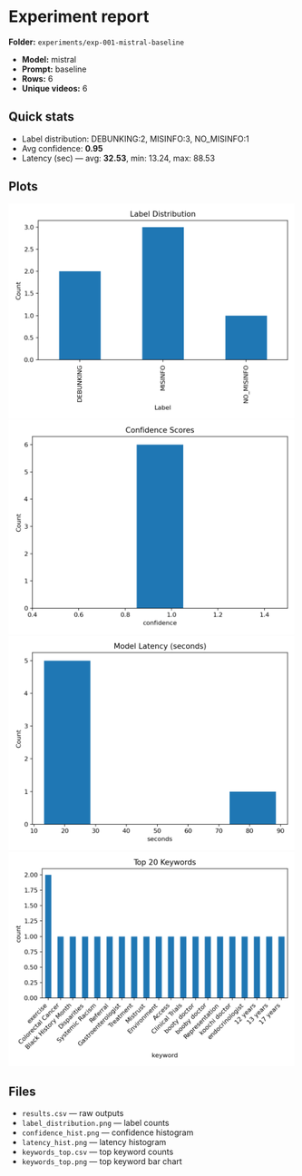 # Experiment report

**Folder:** `experiments/exp-001-mistral-baseline`

- **Model:** mistral
- **Prompt:** baseline
- **Rows:** 6
- **Unique videos:** 6

## Quick stats
- Label distribution: DEBUNKING:2, MISINFO:3, NO_MISINFO:1
- Avg confidence: **0.95**
- Latency (sec) — avg: **32.53**, min: 13.24, max: 88.53

## Plots
![Label Distribution](./label_distribution.png)
![Confidence Histogram](./confidence_hist.png)
![Latency Histogram](./latency_hist.png)
![Top Keywords](./keywords_top.png)

## Files
- `results.csv` — raw outputs
- `label_distribution.png` — label counts
- `confidence_hist.png` — confidence histogram
- `latency_hist.png` — latency histogram
- `keywords_top.csv` — top keyword counts
- `keywords_top.png` — top keyword bar chart
